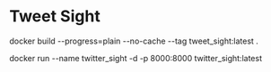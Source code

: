 # Tweet Sight

docker build --progress=plain --no-cache --tag tweet_sight:latest .

docker run --name twitter_sight -d -p 8000:8000 twitter_sight:latest
